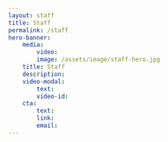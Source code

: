 ```yaml
---
layout: staff
title: Staff
permalink: /staff
hero-banner:
    media:
        video: 
        image: /assets/image/staff-hero.jpg
    title: Staff
    description: 
    video-modal:
        text:
        video-id: 
    cta:
        text: 
        link: 
        email:  
---
```

